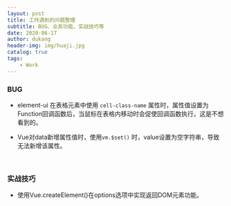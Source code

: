```yaml
---
layout: post
title: 工作遇到的问题整理
subtitle: BUG、业务功能、实战技巧等
date: 2020-06-17
author: dukang
header-img: img/huaji.jpg
catalog: true
tags: 
    - Work
---
```


### BUG 

- element-ui 在表格元素中使用 `cell-class-name` 属性时，属性值设置为Function回调函数后，当鼠标在表格内移动时会促使回调函数执行，这是不想看到的。

- Vue对data新增属性值时，使用`vm.$set()` 时，value设置为空字符串，导致无法新增该属性。

  ​


### 实战技巧

- 使用Vue.createElement()在options选项中实现返回DOM元素功能。

